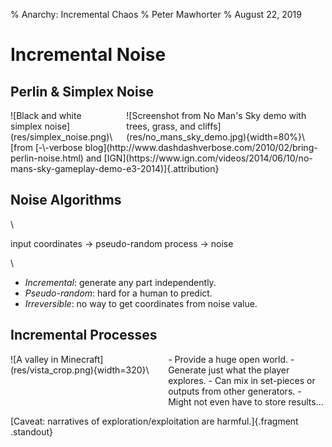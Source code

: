 % Anarchy: Incremental Chaos
% Peter Mawhorter
% August 22, 2019

# Incremental Noise

## Perlin & Simplex Noise

<div class="columns top">
<div class="fragment" data-fragment-index=1>
![Black and white simplex noise](res/simplex_noise.png)\ 
</div>
<div class="fragment" data-fragment-index=2>
![Screenshot from No Man's Sky demo with trees, grass, and cliffs](res/no_mans_sky_demo.jpg){width=80%}\ 
</div>
</div>

<div class="fragment" data-fragment-index=2>
[from [-\-verbose blog](http://www.dashdashverbose.com/2010/02/bring-perlin-noise.html) and [IGN](https://www.ign.com/videos/2014/06/10/no-mans-sky-gameplay-demo-e3-2014)]{.attribution}
</div>

## Noise Algorithms

\ 

input coordinates → pseudo-random process → noise

\ 

- *Incremental*: generate any part independently.
- *Pseudo-random*: hard for a human to predict.
- *Irreversible*: no way to get coordinates from noise value.

## Incremental Processes

<div class="columns">
<div>
![A valley in Minecraft](res/vista_crop.png){width=320}\ 
</div>
<div style="width: 80%;">
- Provide a huge open world.
- Generate just what the player explores.
- Can mix in set-pieces or outputs from other generators.
- Might not even have to store results...
</div>
</div>

[Caveat: narratives of exploration/exploitation are harmful.]{.fragment .standout}
